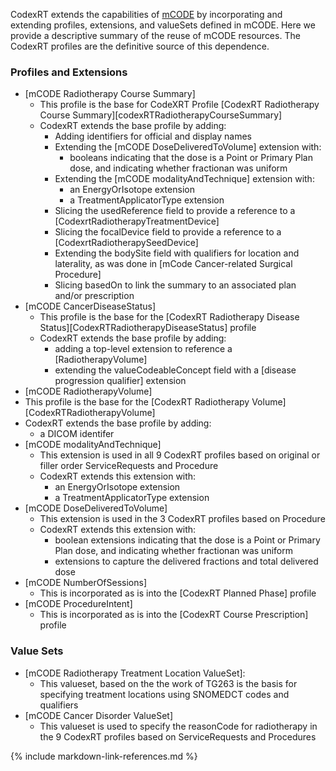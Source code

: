 CodexRT extends the capabilities of [mCODE](http://hl7.org/fhir/us/mcode) by incorporating and extending profiles, extensions, and valueSets defined in mCODE.
Here we provide a descriptive summary of the reuse of mCODE resources. The CodexRT profiles are the definitive source of this dependence.

### Profiles and Extensions
* [mCODE Radiotherapy Course Summary]
  * This profile is the base for CodeXRT Profile [CodexRT Radiotherapy Course Summary][codexRTRadiotherapyCourseSummary]
  * CodexRT extends the base profile by adding:
    * Adding identifiers for official and display names
    * Extending the [mCODE DoseDeliveredToVolume] extension with:
      * booleans indicating that the dose is a Point or Primary Plan dose, and indicating whether fractionan was uniform
    * Extending the [mCODE modalityAndTechnique] extension with:
      * an EnergyOrIsotope extension
      * a TreatmentApplicatorType extension
    * Slicing the usedReference field to provide a reference to a [CodexrtRadiotherapyTreatmentDevice]
    * Slicing the focalDevice field to provide a reference to a [CodexrtRadiotherapySeedDevice]
    * Extending the bodySite field with qualifiers for location and laterality, as was done in [mCode Cancer-related Surgical Procedure]
    * Slicing basedOn to link the summary to an associated plan and/or prescription
* [mCODE CancerDiseaseStatus]
  * This  profile is the base for the [CodexRT Radiotherapy Disease Status][CodexRTRadiotherapyDiseaseStatus] profile
  * CodexRT extends the base profile by adding:
    * adding a top-level extension to reference a [RadiotherapyVolume]
    * extending the valueCodeableConcept field with a [disease progression qualifier] extension
* [mCODE RadiotherapyVolume]
 * This profile is the base for the [CodexRT Radiotherapy Volume][CodexRTRadiotherapyVolume]
 * CodexRT extends the base profile by adding:
   * a DICOM identifer
* [mCODE modalityAndTechnique]
  * This extension is used in all 9 CodexRT profiles based on original or filler order ServiceRequests and Procedure
  * CodexRT extends this extension with:
    * an EnergyOrIsotope extension
    * a TreatmentApplicatorType extension
* [mCODE DoseDeliveredToVolume]
  * This extension is used in the 3 CodexRT profiles based on Procedure
  * CodexRT extends this extension with:
    * boolean extensions indicating that the dose is a Point or Primary Plan dose, and indicating whether fractionan was uniform
    * extensions to capture the delivered fractions and total delivered dose
* [mCODE NumberOfSessions]
  * This is incorporated as is into the [CodexRT Planned Phase] profile
* [mCODE ProcedureIntent]
  * This is incorporated as is into the [CodexRT Course Prescription] profile

### Value Sets
* [mCODE Radiotherapy Treatment Location ValueSet]:
  * This valueset, based on the the work of TG263 is the basis for specifying treatment locations using SNOMEDCT codes and qualifiers
* [mCODE Cancer Disorder ValueSet]
  * This valueset is used to specify the reasonCode for radiotherapy in the 9 CodexRT profiles based on ServiceRequests and Procedures

{% include markdown-link-references.md %}